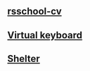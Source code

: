 [rsschool-cv](https://github.com/kosta4310/rsschool-cv/blob/gh-pages/cv.md)   
-------------
[Virtual keyboard](https://kosta4310.github.io/rsschool-cv/virtual-keyboard/dist/)
------------------
[Shelter](https://github.com/kosta4310/rsschool-cv/tree/gh-pages/shelter-dom/pages/main)   
----------
 

